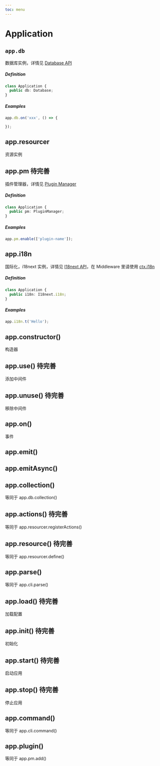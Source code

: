 ```yaml
---
toc: menu
---
```


# Application

## `app.db`

数据库实例，详情见 [Database API](database)

##### Definition

```ts
class Application {
  public db: Database;
}
```

##### Examples

```ts
app.db.on('xxx', () => {

});
```

## app.resourcer

资源实例

## app.pm <Badge>待完善</Badge>

插件管理器，详情见 [Plugin Manager](plugin-manager)

##### Definition

```ts
class Application {
  public pm: PluginManager;
}
```

##### Examples

```ts
app.pm.enable(['plugin-name']);
```

## app.i18n

国际化，i18next 实例，详情见 [I18next API](https://www.i18next.com/overview/api)，在 Middleware 里请使用 [ctx.i18n](context#ctxi18n)

##### Definition

```ts
class Application {
  public i18n: I18next.i18n;
}
```

##### Examples

```ts
app.i18n.t('Hello');
```

## app.constructor()

构造器

## app.use() <Badge>待完善</Badge>

添加中间件

## app.unuse() <Badge>待完善</Badge>

移除中间件

## app.on()

事件

## app.emit()

## app.emitAsync()

## app.collection()

等同于 app.db.collection()

## app.actions() <Badge>待完善</Badge>

等同于 app.resourcer.registerActions()

## app.resource() <Badge>待完善</Badge>

等同于 app.resourcer.define()

## app.parse()

等同于 app.cli.parse()

## app.load() <Badge>待完善</Badge>

加载配置

## app.init() <Badge>待完善</Badge>

初始化

## app.start() <Badge>待完善</Badge>

启动应用

## app.stop() <Badge>待完善</Badge>

停止应用

## app.command()

等同于 app.cli.command()

## app.plugin()

等同于 app.pm.add()
